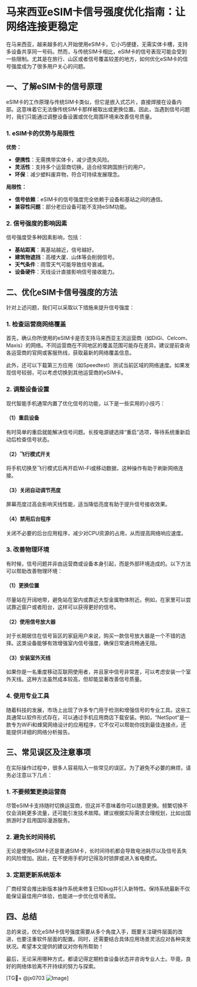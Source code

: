 # 马来西亚eSIM卡信号强度优化指南：让网络连接更稳定

在马来西亚，越来越多的人开始使用eSIM卡，它小巧便捷，无需实体卡槽，支持多设备共享同一号码。然而，与传统SIM卡相比，eSIM卡的信号表现可能会受到一些限制。尤其是在旅行、山区或者信号覆盖较差的地方，如何优化eSIM卡的信号强度成为了很多用户关心的问题。

## 一、了解eSIM卡的信号原理

eSIM卡的工作原理与传统SIM卡类似，但它是嵌入式芯片，直接焊接在设备内部。这意味着它无法像传统SIM卡那样被取出或更换位置。因此，当遇到信号问题时，我们只能通过调整设备设置或优化周围环境来改善信号质量。

### 1. eSIM卡的优势与局限性

**优势：**
- **便携性**：无需携带实体卡，减少遗失风险。
- **灵活性**：支持多个运营商切换，适合经常跨国旅行的用户。
- **环保**：减少塑料废弃物，符合可持续发展理念。

**局限性：**
- **信号依赖**：eSIM卡的信号强度完全依赖于设备和基站之间的通信。
- **兼容性问题**：部分老旧设备可能不支持eSIM功能。

### 2. 信号强度的影响因素

信号强度受多种因素影响，包括：
- **基站距离**：离基站越近，信号越好。
- **建筑物遮挡**：高楼大厦、山体等会削弱信号。
- **天气条件**：雨雪天气可能导致信号衰减。
- **设备硬件**：天线设计直接影响信号接收能力。

## 二、优化eSIM卡信号强度的方法

针对上述问题，我们可以采取以下措施来提升信号强度：

### 1. 检查运营商网络覆盖

首先，确认你所使用的eSIM卡是否支持马来西亚主流运营商（如DiGi、Celcom、Maxis）的网络。不同运营商在不同地区的覆盖范围可能存在差异。建议提前查询各运营商的官网或客服热线，获取最新的网络覆盖信息。

此外，还可以下载第三方应用（如Speedtest）测试当前区域的网络速度。如果发现信号较弱，可以考虑切换到其他运营商的eSIM卡。

### 2. 调整设备设置

现代智能手机通常内置了优化信号的功能，以下是一些实用的小技巧：

#### （1）重启设备

有时简单的重启就能解决信号问题。长按电源键选择“重启”选项，等待系统重新启动后检查信号状态。

#### （2）飞行模式开关

将手机切换至飞行模式后再开启Wi-Fi或移动数据，这种操作有助于刷新网络连接。

#### （3）关闭自动调节亮度

屏幕亮度过高会影响天线性能，适当降低亮度有助于提升信号接收效果。

#### （4）禁用后台程序

关闭不必要的后台应用程序，减少对CPU资源的占用，从而提高网络响应速度。

### 3. 改善物理环境

有时候，信号问题并非由运营商或设备本身引起，而是外部环境造成的。以下方法可以帮助改善物理环境：

#### （1）更换位置

尽量站在开阔地带，避免站在室内或靠近大型金属物体附近。例如，在家里可以尝试靠近窗户或者阳台，这样可以获得更好的信号。

#### （2）使用信号放大器

对于长期居住在信号盲区的家庭用户来说，购买一款信号放大器是一个不错的选择。这类设备能够有效增强室内信号强度，确保日常通讯畅通无阻。

#### （3）安装室外天线

如果你是一名重度移动互联网使用者，并且家中信号非常差，可以考虑安装一个室外天线。这种方法虽然成本较高，但却能显著改善信号质量。

### 4. 使用专业工具

随着科技的发展，市场上出现了许多专门用于检测和增强信号的专业工具。这些工具通常以软件形式存在，可以通过手机应用商店下载安装。例如，“NetSpot”是一款专为WiFi和蜂窝网络设计的应用程序，它不仅可以帮助你找到最佳连接点，还能提供详细的网络分析报告。

## 三、常见误区及注意事项

在实际操作过程中，很多人容易陷入一些常见的误区。为了避免不必要的麻烦，请务必注意以下几点：

### 1. 不要频繁更换运营商

尽管eSIM卡支持随时切换运营商，但这并不意味着你可以随意更换。频繁切换不仅会消耗更多流量，还可能引发技术故障。建议根据实际需求合理规划，比如出国旅游时才启用国际漫游服务。

### 2. 避免长时间待机

无论是使用eSIM卡还是普通SIM卡，长时间待机都会导致电池耗尽以及信号丢失的风险增加。因此，在不使用手机时记得及时锁屏或进入省电模式。

### 3. 定期更新系统版本

厂商经常会推出新版本操作系统来修复已知bug并引入新特性。保持系统最新不仅能保证最佳用户体验，也能进一步优化信号表现。

## 四、总结

总的来说，优化eSIM卡信号强度需要从多个角度入手，既要关注硬件层面的改进，也要注重软件层面的配置。同时，还需要结合具体应用场景灵活应对各种突发状况。希望本文提供的建议对你有所帮助！

最后，无论采用哪种方式，都请记得定期检查设备状态并咨询专业人士。毕竟，良好的网络体验离不开持续的努力与探索。

[TG💪+ @jx0703 ![Image](https://github.com/user-attachments/assets/dbca1d08-cadb-493c-b0ec-ad6f7a83f270)]